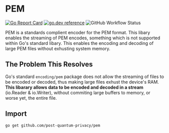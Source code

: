 # PEM

[![Go Report Card](https://goreportcard.com/badge/post-quantum-privacy/pem)](https://goreportcard.com/report/post-quantum-privacy/pem)
[![go.dev reference](https://img.shields.io/badge/go.dev-reference-007d9c?logo=go&logoColor=white)](https://pkg.go.dev/github.com/post-quantum-privacy/pem)
![GitHub Workflow Status](https://img.shields.io/github/actions/workflow/status/post-quantum-privacy/pem/.github/workflows/go.yml)

PEM is a standards complient encoder for the PEM format. This libary enables the streaming of PEM encodes, something which is not supported within Go's standard libary. This enables the encoding and decoding of large PEM files without exhusting system memory.

## The Problem This Resolves
Go's standard `encoding/pem` package does not allow the streaming of files to be encoded or decoded, thus making large files exhust the device's RAM.
**This libarary allows data to be encoded and decoded in a stream** (io.Reader & io.Writer), without commiting large buffers to memory, or worse yet,
the entire file. 

## Import

```
go get github.com/post-quantum-privacy/pem
```